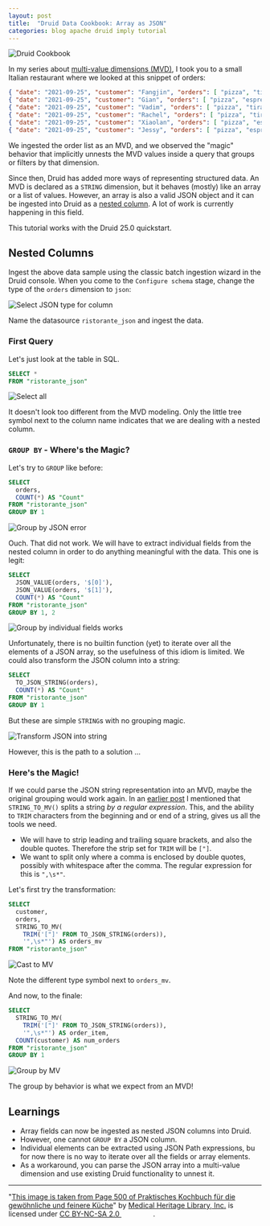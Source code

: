 ```yaml
---
layout: post
title:  "Druid Data Cookbook: Array as JSON"
categories: blog apache druid imply tutorial
---
```


![Druid Cookbook](/assets/2021-12-21-elf.jpg)

In my series about [multi-value dimensions (MVD)](/2021/09/25/multivalue-dimensions-in-apache-druid-part-3/), I took you to a small Italian restaurant where we looked at this snippet of orders:

```json
{ "date": "2021-09-25", "customer": "Fangjin", "orders": [ "pizza", "tiramisu", "espresso", "espresso" ] }
{ "date": "2021-09-25", "customer": "Gian", "orders": [ "pizza", "espresso", "tiramisu" ] }
{ "date": "2021-09-25", "customer": "Vadim", "orders": [ "pizza", "tiramisu" ] }
{ "date": "2021-09-25", "customer": "Rachel", "orders": [ "pizza", "tiramisu", "espresso" ] }
{ "date": "2021-09-25", "customer": "Xiaolan", "orders": [ "pizza", "espresso" ] }
{ "date": "2021-09-25", "customer": "Jessy", "orders": [ "pizza", "espresso", "espresso" ] }
```

We ingested the order list as an MVD, and we observed the "magic" behavior that implicitly unnests the MVD values inside a query that groups or filters by that dimension.

Since then, Druid has added more ways of representing structured data. An MVD is declared as a `STRING` dimension, but it behaves (mostly) like an array or a list of values. However, an array is also a valid JSON object and it can be ingested into Druid as a [nested column](https://druid.apache.org/docs/latest/querying/nested-columns.html). A lot of work is currently happening in this field.

This tutorial works with the Druid 25.0 quickstart.

## Nested Columns

Ingest the above data sample using the classic batch ingestion wizard in the Druid console. When you come to the `Configure schema` stage, change the type of the `orders` dimension to `json`:

![Select JSON type for column](/assets/2023-01-29-01-json.jpg)

Name the datasource `ristorante_json` and ingest the data.

### First Query

Let's just look at the table in SQL.

```sql
SELECT *
FROM "ristorante_json"
```

![Select all](/assets/2023-01-29-02-select-star.jpg)

It doesn't look too different from the MVD modeling. Only the little tree symbol next to the column name indicates that we are dealing with a nested column.

### `GROUP BY` - Where's the Magic?

Let's try to `GROUP` like before:

```sql
SELECT 
  orders, 
  COUNT(*) AS "Count"
FROM "ristorante_json"
GROUP BY 1
```

![Group by JSON error](/assets/2023-01-29-03-groupby-json.jpg)

Ouch. That did not work. We will have to extract individual fields from the nested column in order to do anything meaningful with the data. This one is legit:

```sql
SELECT 
  JSON_VALUE(orders, '$[0]'), 
  JSON_VALUE(orders, '$[1]'), 
  COUNT(*) AS "Count"
FROM "ristorante_json"
GROUP BY 1, 2
```

![Group by individual fields works](/assets/2023-01-29-04-groupby-values.jpg)

Unfortunately, there is no builtin function (yet) to iterate over all the elements of a JSON array, so the usefulness of this idiom is limited. We could also transform the JSON column into a string:

```sql
SELECT 
  TO_JSON_STRING(orders), 
  COUNT(*) AS "Count"
FROM "ristorante_json"
GROUP BY 1
```

But these are simple `STRING`s with no grouping magic.

![Transform JSON into string](/assets/]2023-01-29-05-groupby-json-string.jpg)

However, this is the path to a solution ...

### Here's the Magic!

If we could parse the JSON string representation into an MVD, maybe the original grouping would work again. In an [earlier post](/2021/12/18/druid-lab---processing-movie-tag-data/) I mentioned that `STRING_TO_MV()` splits a string _by a regular expression_. This, and the ability to `TRIM` characters from the beginning and or end of a string, gives us all the tools we need.

- We will have to strip leading and trailing square brackets, and also the double quotes. Therefore the strip set for `TRIM` will be `["]`.
- We want to split only where a comma is enclosed by double quotes, possibly with whitespace after the comma. The regular expression for this is `",\s*"`.

Let's first try the transformation:

```sql
SELECT
  customer,
  orders,
  STRING_TO_MV(
    TRIM('["]' FROM TO_JSON_STRING(orders)), 
    '",\s*"') AS orders_mv
FROM "ristorante_json"
```

![Cast to MV](/assets/2023-01-29-06-mv.jpg)

Note the different type symbol next to `orders_mv`.

And now, to the finale:

```sql
SELECT
  STRING_TO_MV(
    TRIM('["]' FROM TO_JSON_STRING(orders)), 
    '",\s*"') AS order_item,
  COUNT(customer) AS num_orders
FROM "ristorante_json"
GROUP BY 1
```

![Group by MV](/assets/2023-01-29-07-mv-groupby.jpg)

The group by behavior is what we expect from an MVD!

## Learnings

- Array fields can now be ingested as nested JSON columns into Druid.
- However, one cannot `GROUP BY` a JSON column.
- Individual elements can be extracted using JSON Path expressions, bu for now there is no way to iterate over all the fields or array elements.
- As a workaround, you can parse the JSON array into a multi-value dimension and use existing Druid functionality to unnest it.  

---

"[This image is taken from Page 500 of Praktisches Kochbuch f&uuml;r die gew&ouml;hnliche und feinere K&uuml;che](https://www.flickr.com/photos/mhlimages/48051262646/)" by [Medical Heritage Library, Inc.](https://www.flickr.com/photos/mhlimages/) is licensed under <a target="_blank" rel="noopener noreferrer" href="https://creativecommons.org/licenses/by-nc-sa/2.0/">CC BY-NC-SA 2.0 <img src="https://mirrors.creativecommons.org/presskit/icons/cc.svg" style="height: 1em; margin-right: 0.125em; display: inline;"/><img src="https://mirrors.creativecommons.org/presskit/icons/by.svg" style="height: 1em; margin-right: 0.125em; display: inline;"/><img src="https://mirrors.creativecommons.org/presskit/icons/nc.svg" style="height: 1em; margin-right: 0.125em; display: inline;"/><img src="https://mirrors.creativecommons.org/presskit/icons/sa.svg" style="height: 1em; margin-right: 0.125em; display: inline;"/></a>.

